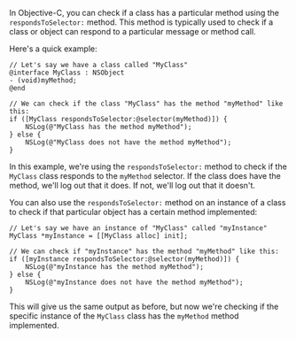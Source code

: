 In Objective-C, you can check if a class has a particular method using the `respondsToSelector:` method. This method is typically used to check if a class or object can respond to a particular message or method call.

Here's a quick example:

```
// Let's say we have a class called "MyClass"
@interface MyClass : NSObject
- (void)myMethod;
@end

// We can check if the class "MyClass" has the method "myMethod" like this:
if ([MyClass respondsToSelector:@selector(myMethod)]) {
    NSLog(@"MyClass has the method myMethod");
} else {
    NSLog(@"MyClass does not have the method myMethod");
}
```

In this example, we're using the `respondsToSelector:` method to check if the `MyClass` class responds to the `myMethod` selector. If the class does have the method, we'll log out that it does. If not, we'll log out that it doesn't.

You can also use the `respondsToSelector:` method on an instance of a class to check if that particular object has a certain method implemented:

```
// Let's say we have an instance of "MyClass" called "myInstance"
MyClass *myInstance = [[MyClass alloc] init];

// We can check if "myInstance" has the method "myMethod" like this:
if ([myInstance respondsToSelector:@selector(myMethod)]) {
    NSLog(@"myInstance has the method myMethod");
} else {
    NSLog(@"myInstance does not have the method myMethod");
}
```

This will give us the same output as before, but now we're checking if the specific instance of the `MyClass` class has the `myMethod` method implemented.